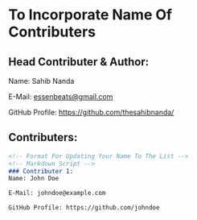 # **To Incorporate Name Of Contributers**

## **Head Contributer & Author**:
Name: Sahib Nanda

E-Mail: essenbeats@gmail.com

GitHub Profile: https://github.com/thesahibnanda/


## **Contributers**:

```markdown
<!-- Format For Updating Your Name To The List -->
<!-- Markdown Script -->
### Contributer 1:
Name: John Doe

E-Mail: johndoe@example.com

GitHub Profile: https://github.com/johndoe
```

<!-- Update Names From Here On -->

